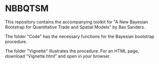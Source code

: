 # NBBQTSM
This repository contains the accompanying toolkit for "A New Bayesian Bootstrap for Quantitative Trade and Spatial Models" by Bas Sanders.

The folder "Code" has the necessary functions for the Bayesian bootstrap procedure.

The folder "Vignette" illustrates the procedure. For an HTML page, download "Vignette.html" and open in your browser.
